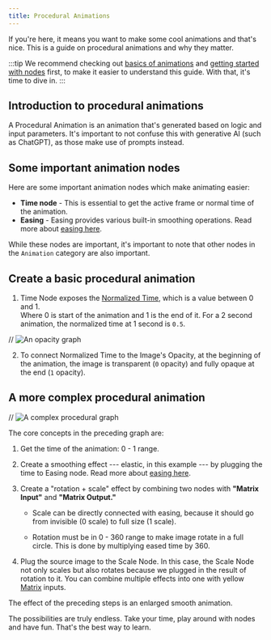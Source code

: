 ```yaml
---
title: Procedural Animations
---
```


<!-- import Node from '../../../../components/Node.astro'; 
import {Image} from 'astro:assets';
import simpleGraphImg from 'assets/opacitygraph.png';
import sophGraphImg from 'assets/bopGraph.png';
import resVideo from 'assets/opacity.webm';
import bopVideo from 'assets/bop.webm';-->

If you're here, it means you want to make some cool animations and that's nice. This is a guide on procedural animations and why they matter.


:::tip
We recommend checking out [basics of animations](https://pixieditor.net/docs/usage/animating/getting-started/) and [getting started with nodes](https://pixieditor.net/docs/usage/node-graph/getting-started-with-node-graph/) first, to make it easier to understand this guide. With that, it's time to dive in. 
:::

## Introduction to procedural animations

A Procedural Animation is an animation that's generated based on logic and input parameters. It's important to not confuse this with generative AI (such as ChatGPT), as those make use of prompts instead. 


## Some important animation nodes 

Here are some important animation nodes which make animating easier:


<!-- <br/> 

<a style={{textDecoration: "none"}} href="/docs/usage/node-graph/nodes/animation/time"><Node data={{
    name: 'Time',
  category: "Animation",
  icon: "icon-clock",
  isPair: false,
  hasPreview: false,
  inputs: null,
  outputs: [
        {
        name: "Active Frame",
        type: "Integer",
        description: 'The current active frame in the timeline.',
        isContextful: false,
        default: '0'
        },
   { 
    name: "Normalized Time",
    type: "Double",
    description: 'The normalized time value, ranging from 0.0 to 1.0, representing the current position in the timeline relative to the total duration.',
    isContextful: false,
    default: '0.0'}],
  description: 'Provides the current time in the animation timeline, including the active frame and normalized time.'
}}/></a>

<br/>

<a style={{textDecoration: "none"}} href="/docs/usage/node-graph/nodes/animation/easing"><Node data={{
  name: "Easing ",
  category: "Animation",
  icon: "icon-spline-chart",
  isPair: false,
  hasPreview: false,
  inputs: [
    {
      name: "Value",
      type: "Double",
      description: "The input value to be eased. This value should be between 0 and 1.",
      isContextful: true,
      default: "0.0"
    },
    {
      name: "Easing Type",
      type: "EasingType (Enum)",
      hideSocket: true,
      typeLink: "/docs/usage/node-graph/nodes/animation/easing#easing-types",
      description: "The type of easing function to apply to the input value. This determines how the value transitions over time.",
      isContextful: false,
      default: "Linear"
    }
  ],
  outputs: [
    {
      name: "Output",
      type: "Double",
      description: "The eased output value, which is the result of applying the selected easing function to the input value.",
      isContextful: true,
      default: "0.0"
    }
  ],
  description: "Applies an easing function to a value, transforming it based on the selected easing type. This is useful for creating smooth transitions in animations."
}}/></a>

<br/>
-->

- **Time node** - This is essential to get the active frame or normal time of the animation.
- **Easing** - Easing provides various built-in smoothing operations. Read more about [easing here](https://pixieditor.net/docs/usage/node-graph/nodes/animation/easing/).   

While these nodes are important, it's important to note that other nodes in the `Animation` category are also important. 

## Create a basic procedural animation

<!-- <Image src={simpleGraphImg} alt="Simple graph that connects Normalized Time of Time Node to Layer's Opacity input"/> 

Will produce 

<video src={resVideo} muted autoplay loop/>

<br/>

Neat, isn't it? 
-->



1. Time Node exposes the [Normalized Time](https://pixieditor.net/docs/usage/node-graph/nodes/animation/time/), which is a value between 0 and 1.  
Where 0 is start of the animation and 1 is the end of it. For a 2 second animation, the normalized time at 1 second is `0.5`.

// ![An opacity graph](/img/opacity-graph.png "An opacity graph")

2. To connect Normalized Time to the Image's Opacity, at the beginning of the animation, the image is transparent (`0` opacity) and fully opaque at the end (`1` opacity).



## A more complex procedural animation 

<!-- <Image src={sophGraphImg} alt="Simple graph that connects Normalized Time of Time Node to Layer's Opacity input"/> -->
// ![A complex procedural graph](/img/bopGraph.png "A complex procedural graph")



The core concepts in the preceding graph are:

1. Get the time of the animation: 0 - 1 range.

2. Create a smoothing effect --- elastic, in this example --- by plugging the time to Easing node. Read more about [easing here](https://pixieditor.net/docs/usage/node-graph/nodes/animation/easing/).

3. Create a "rotation + scale" effect by combining two nodes with **"Matrix Input"** and **"Matrix Output."**

    - Scale can be directly connected with easing, because it should go from invisible (0 scale) to full size (1 scale).

    - Rotation must be in 0 - 360 range to make image rotate in a full circle. This is done by multiplying eased time by 360.

4. Plug the source image to the Scale Node. In this case, the Scale Node not only scales but also rotates because we plugged in the result of rotation to it. 
You can combine multiple effects into one with yellow [Matrix](https://pixieditor.net/docs/usage/node-graph/property-sockets/) inputs.

The effect of the preceding steps is an enlarged smooth animation.

<!-- <video src={bopVideo} muted autoplay loop/> -->

The possibilities are truly endless. Take your time, play around with nodes and have fun. That's the best way to learn.